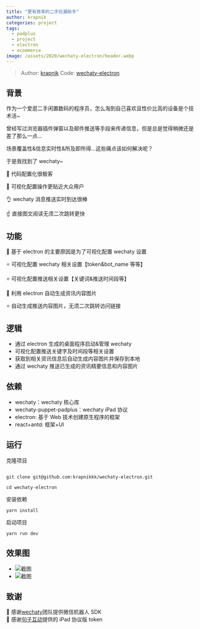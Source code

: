 ```yaml
---
title: "更有效率的二手捡漏助手"
author: krapnik
categories: project
tags:
  - padplus
  - project
  - electron
  - ecommerce
image: /assets/2020/wechaty-electron/header.webp
---
```


> Author: [krapnik](https://github.com/krapnikkk)
> Code: [wechaty-electron](https://github.com/krapnikkk/wechaty-electron)

## 背景

作为一个爱逛二手闲置数码的程序员，怎么淘到自己喜欢且性价比高的设备是个技术活~

曾经写过浏览器插件弹窗以及邮件推送等手段来传递信息，但是总是觉得稍微还是差了那么一点...

场景覆盖性&信息实时性&所及即所得...这些痛点该如何解决呢？

于是我找到了 wechaty~

👐 代码配置化很极客

🙌 可视化配置操作更贴近大众用户

👌 wechaty 消息推送实时到达很棒

☝️ 直接图文阅读无须二次跳转更快

<!--more-->

## 功能

🌙 基于 electron 的主要原因是为了可视化配置 wechaty 设置

⭐ 可视化配置 wechaty 相关设置【token&bot_name 等等】

⭐ 可视化配置推送相关设置【关键词&推送时间段等】

🌙 利用 electron 自动生成资讯内容图片

⭐ 自动生成推送内容图片，无须二次跳转访问链接

## 逻辑

- 通过 electron 生成的桌面程序启动&管理 wechaty
- 可视化配置推送关键字及时间段等相关设置
- 获取到相关资讯信息后自动生成内容图片并保存到本地
- 通过 wechaty 推送已生成的资讯精要信息和内容图片

## 依赖

- wechaty：wechaty 核心库
- wechaty-puppet-padplus：wechaty iPad 协议
- electron: 基于 Web 技术创建原生程序的框架
- react+antd: 框架+UI

## 运行

克隆项目

```shell

git clone git@github.com:krapnikkk/wechaty-electron.git

cd wechaty-electron

```

安装依赖

```shell
yarn install
```

启动项目

```shell
yarn run dev
```

## 效果图

- ![截图](/assets/2020/wechaty-electron/pic01.webp)
- ![截图](/assets/2020/wechaty-electron/pic02.webp)

## 致谢

🙏 感谢[wechaty](https://github.com/wechaty/wechaty)团队提供微信机器人 SDK  
🙏 感谢[句子互动](https://www.juzibot.com/)提供的 iPad 协议版 token
